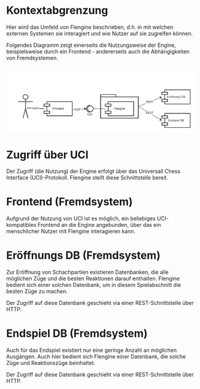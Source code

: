 # Kontextabgrenzung

Hier wird das Umfeld von Flengine beschrieben, d.h. in mit welchen externen Systemen sie interagiert und wie Nutzer auf sie zugreifen können.

Folgendes Diagramm zeigt einerseits die Nutzungsweise der Engine, beispielsweise durch ein Frontend - andererseits auch die Abhängigkeiten von Fremdsystemen.

![](./attachments/Systemkontext.png)

# Zugriff über UCI

Der Zugriff (die Nutzung) der Engine erfolgt über das Universall Chess Interface (UCI)-Protokoll. Flengine stellt diese Schnittstelle bereit.

# Frontend (Fremdsystem)

Aufgrund der Nutzung von UCI ist es möglich, ein beliebiges UCI-kompatibles Frontend an die Engine angebunden, über das ein menschlicher Nutzer mit Flengine interagieren kann.

# Eröffnungs DB (Fremdsystem)

Zur Eröffnung von Schachpartien existieren Datenbanken, die alle möglichen Züge und die besten Reaktionen darauf enthalten. Flengine bedient sich einer solchen Datenbank, um in diesem Spielabschnitt die besten Züge zu machen.

Der Zugriff auf diese Datenbank geschieht via einer REST-Schnittstelle über HTTP.

# Endspiel DB (Fremdsystem)

Auch für das Endspiel existiert nur eine geringe Anzahl an möglichen Ausgängen. Auch hier bedient sich Flengine einer Datenbank, die solche Züge und Reaktionszüge beinhaltet.

Der Zugriff auf diese Datenbank geschieht via einer REST-Schnittstelle über HTTP.